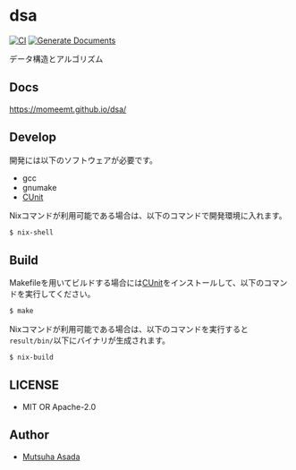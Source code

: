 # dsa 
[![CI](https://github.com/momeemt/dsa/actions/workflows/ci.yml/badge.svg)](https://github.com/momeemt/dsa/actions/workflows/ci.yml)
[![Generate Documents](https://github.com/momeemt/dsa/actions/workflows/generate-documents.yml/badge.svg)](https://github.com/momeemt/dsa/actions/workflows/generate-documents.yml)

データ構造とアルゴリズム

## Docs
https://momeemt.github.io/dsa/

## Develop
開発には以下のソフトウェアが必要です。

- gcc
- gnumake
- [CUnit](https://cunit.sourceforge.net/)

Nixコマンドが利用可能である場合は、以下のコマンドで開発環境に入れます。

```sh
$ nix-shell
```

## Build
Makefileを用いてビルドする場合には[CUnit](https://cunit.sourceforge.net/)をインストールして、以下のコマンドを実行してください。

```sh
$ make
```

Nixコマンドが利用可能である場合は、以下のコマンドを実行すると`result/bin/`以下にバイナリが生成されます。

```sh
$ nix-build
```

## LICENSE
- MIT OR Apache-2.0

## Author
- [Mutsuha Asada](https://github.com/momeemt)
